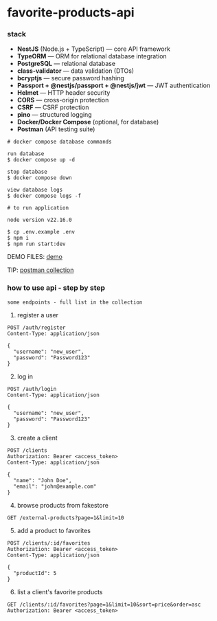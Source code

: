 # favorite-products-api

### stack

- **NestJS** (Node.js + TypeScript) — core API framework
- **TypeORM** — ORM for relational database integration
- **PostgreSQL** — relational database
- **class-validator** — data validation (DTOs)
- **bcryptjs** — secure password hashing
- **Passport + @nestjs/passport + @nestjs/jwt** — JWT authentication
- **Helmet** — HTTP header security
- **CORS** — cross-origin protection
- **CSRF** — CSRF protection
- **pino** — structured logging
- **Docker/Docker Compose** (optional, for database)
- **Postman** (API testing suite)

```
# docker compose database commands

run database
$ docker compose up -d 

stop database
$ docker compose down 

view database logs
$ docker compose logs -f 
```

```
# to run application

node version v22.16.0

$ cp .env.example .env
$ npm i
$ npm run start:dev
```

DEMO FILES: [demo](./files/)

TIP: [postman collection](./favorite-products-api.postman_collection.json)

### how to use api - step by step 
`some endpoints - full list in the collection`

1. register a user
```
POST /auth/register
Content-Type: application/json

{
  "username": "new_user",
  "password": "Password123"
}
```

2. log in
```
POST /auth/login
Content-Type: application/json

{
  "username": "new_user",
  "password": "Password123"
}
```

3. create a client
```
POST /clients
Authorization: Bearer <access_token>
Content-Type: application/json

{
  "name": "John Doe",
  "email": "john@example.com"
}
```

4. browse products from fakestore
```
GET /external-products?page=1&limit=10
```

5. add a product to favorites
```
POST /clients/:id/favorites
Authorization: Bearer <access_token>
Content-Type: application/json

{
  "productId": 5
}
```

6. list a client's favorite products
```
GET /clients/:id/favorites?page=1&limit=10&sort=price&order=asc
Authorization: Bearer <access_token>
```